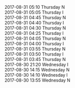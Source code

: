 2017-08-31 05:10 Thursday  N  
2017-08-31 05:05 Thursday  I  
2017-08-31 04:45 Thursday  N  
2017-08-31 04:40 Thursday  I  
2017-08-31 04:30 Thursday  N  
2017-08-31 04:25 Thursday  I  
2017-08-31 04:05 Thursday  N  
2017-08-31 04:00 Thursday  I  
2017-08-31 03:55 Thursday  N  
2017-08-31 03:50 Thursday  I  
2017-08-31 03:45 Thursday  N  
2017-08-30 21:20 Wednesday  I  
2017-08-30 14:15 Wednesday  N  
2017-08-30 14:10 Wednesday  I  
2017-08-30 13:55 Wednesday  N  
